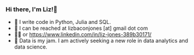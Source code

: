 ### Hi there, I'm Liz!👋
- :cowboy_hat_face: I write code in Python, Julia and SQL. 
- :metal: I can be reached at lizbaconjones [at] gmail dot com
- :supervillain_woman: or https://www.linkedin.com/in/liz-jones-389b30171/
- 🏹 Data is my jam. I am actively seeking a new role in data analytics and data science.
